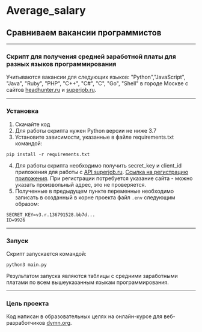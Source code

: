 # Average_salary
## Сравниваем вакансии программистов
___

### Скрипт для получения средней заработной платы для разных языков программирования

Учитываются вакансии для следующих языков: "Python","JavaScript", "Java", "Ruby", "PHP", "C++", "C#", "C", "Go", "Shell" в городе Москве с сайтов [headhunter.ru](https://hh.ru/?customDomain=1) и [superjob.ru](https://www.superjob.ru/).
___
### Установка

1. Скачайте код
2. Для работы скрипта нужен Python версии не ниже 3.7
3. Установите зависимости, указанные в файле requirements.txt командой:

```
pip install -r requirements.txt
```

4. Для работы скрипта необходимо получить secret_key и client_id приложения для работы с [API superjob.ru](https://api.superjob.ru/). 
[Ссылка на регистрацию приложения](https://api.superjob.ru/register). При регистрации потребуется указание сайта - можно указать произвольный адрес, это не проверяется.
5. Полученные в предыдущем пункте переменные необходимо записать в созданный в корне проекта файл ``.env`` следующим образом:

```
SECRET_KEY=v3.r.136791528.bb7d... 
ID=9926

``` 
___
### Запуск
Скрипт запускается командой:

```
python3 main.py
```

Результатом запуска являются таблицы с средними заработными платами по всем вышеуказанным языкам программирования.

___
### Цель проекта
Код написан в образовательных целях на онлайн-курсе для веб-разработчиков [dvmn.org](https://dvmn.org/).

